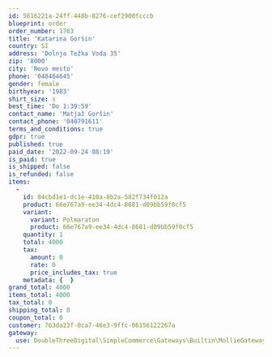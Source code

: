 ```yaml
---
id: 5616221a-24ff-448b-8276-cef2900fcccb
blueprint: order
order_number: 1763
title: 'Katarina Goršin'
country: SI
address: 'Dolnja Težka Voda 35'
zip: '8000'
city: 'Novo mesto'
phone: '040464645'
gender: female
birthyear: '1983'
shirt_size: s
best_time: 'Do 1:39:59'
contact_name: 'Matjaž Goršin'
contact_phone: '040791611'
terms_and_conditions: true
gdpr: true
published: true
paid_date: '2022-09-24 08:19'
is_paid: true
is_shipped: false
is_refunded: false
items:
  -
    id: 84cbd1e1-dc1e-410a-8b2a-582f734f012a
    product: 66e767a9-ee34-4dc4-8681-d09bb59f0cf5
    variant:
      variant: Polmaraton
      product: 66e767a9-ee34-4dc4-8681-d09bb59f0cf5
    quantity: 1
    total: 4000
    tax:
      amount: 0
      rate: 0
      price_includes_tax: true
    metadata: {  }
grand_total: 4000
items_total: 4000
tax_total: 0
shipping_total: 0
coupon_total: 0
customer: 763da23f-0ca7-46e3-9ffc-06156122267a
gateway:
  use: DoubleThreeDigital\SimpleCommerce\Gateways\Builtin\MollieGateway
---
```

